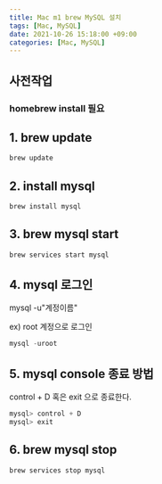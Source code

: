 ```yaml
---
title: Mac m1 brew MySQL 설치
tags: [Mac, MySQL]
date: 2021-10-26 15:18:00 +09:00
categories: [Mac, MySQL]
---
```


## 사전작업

### homebrew install 필요

## 1. brew update

```python
brew update
```

## 2. install mysql

```python
brew install mysql
```

## 3. brew mysql start

```python
brew services start mysql
```

## 4. mysql 로그인

mysql -u"계정이름"

ex) root 계정으로 로그인

```python
mysql -uroot
```

## 5. mysql console 종료 방법

control + D 혹은 exit 으로 종료한다.

```python
mysql> control + D
mysql> exit
```

## 6. brew mysql stop

```python
brew services stop mysql
```
